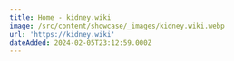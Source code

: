 ```yaml
---
title: Home - kidney.wiki
image: /src/content/showcase/_images/kidney.wiki.webp
url: 'https://kidney.wiki'
dateAdded: 2024-02-05T23:12:59.000Z
---
```


